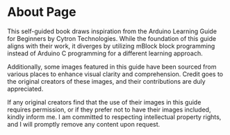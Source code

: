 # About Page

This self-guided book draws inspiration from the Arduino Learning Guide for Beginners by Cytron Technologies. While the foundation of this guide aligns with their work, it diverges by utilizing mBlock block programming instead of Arduino C programming for a different learning approach.

Additionally, some images featured in this guide have been sourced from various places to enhance visual clarity and comprehension. Credit goes to the original creators of these images, and their contributions are duly appreciated.

If any original creators find that the use of their images in this guide requires permission, or if they prefer not to have their images included, kindly inform me. I am committed to respecting intellectual property rights, and I will promptly remove any content upon request.
